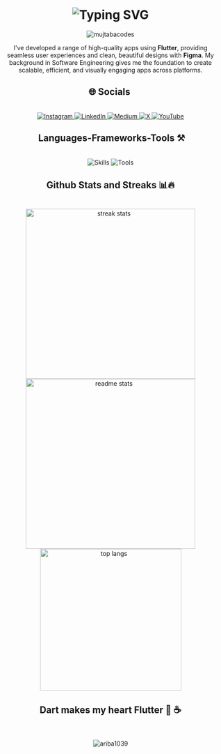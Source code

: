 <h1 align="center">
 <img src="https://readme-typing-svg.herokuapp.com/?font=Righteous&size=35&center=true&vCenter=true&width=500&height=70&duration=4000&lines=I'm+Ariba;Software+Engineer;A+Mobile+Application+Developer+📱;Flutter+Expert;Multi-platform+App+Developer;" alt="Typing SVG" />
</h1>

<p align="center">
 <img align="center" src="https://media.giphy.com/media/v1.Y2lkPTc5MGI3NjExaDlwNHFrcXFpYXM5OWRsc3l4NzlwMGliZHZjbm1sZjRtdmpkZmY0NSZlcD12MV9naWZzX3NlYXJjaCZjdD1n/E89xxATM4iZoPdr6Tb/giphy.gif" alt="mujtabacodes" />
</p>



<p align="center">
 I've developed a range of high-quality apps using <strong>Flutter</strong>, providing seamless user experiences and clean, beautiful designs with <strong>Figma</strong>. My background in Software Engineering gives me the foundation to create scalable, efficient, and visually engaging apps across platforms.
</p>

<h2 align="center">🌐 Socials ️</h2>
<div align="center"><br>
 <a href="https://instagram.com/ariba.dev">
 <img src="https://img.shields.io/badge/Instagram-%23E4405F.svg?logo=Instagram&logoColor=white" alt="Instagram" />
 </a>
 <a href="https://linkedin.com/in/ariba1039">
 <img src="https://img.shields.io/badge/LinkedIn-%230077B5.svg?logo=linkedin&logoColor=white" alt="LinkedIn" />
 </a>
 <a href="https://medium.com/@aribadev">
 <img src="https://img.shields.io/badge/Medium-12100E?logo=medium&logoColor=white" alt="Medium" />
 </a>
 <a href="https://x.com/ariba_hussain10">
 <img src="https://img.shields.io/badge/X-black.svg?logo=X&logoColor=white" alt="X" />
 </a>
 <a href="https://www.youtube.com/@ariba.dev10">
 <img src="https://img.shields.io/badge/YouTube-%23FF0000.svg?logo=YouTube&logoColor=white" alt="YouTube" />
 </a>
</div>

<h2 align="center">️ Languages-Frameworks-Tools ⚒️</h2>
<br/>
<div align="center">
 <img src="https://skillicons.dev/icons?i=flutter,dart,typescript,html,css,nodejs,firebase,supabase,appwrite" alt="Skills" />
 <img src="https://skillicons.dev/icons?i=git,github,mysql,mongodb,aws,java,javascript,postman,figma,react,xd" alt="Tools" />
</div>

<h2 align="center">Github Stats and Streaks 📊🔥</h2>
<br>
<div align="center">
 <img width="390" src="https://github-readme-streak-stats-salesp07.vercel.app/?user=ariba1039&count_private=true&theme=react&border_radius=10" alt="streak stats" />
 <img width="390" src="https://github-readme-stats-salesp07.vercel.app/api?username=ariba1039&count_private=true&show_icons=true&theme=react&rank_icon=github&border_radius=10" alt="readme stats" />
 <br/>
 <img width="325" align="center" src="https://github-readme-stats-salesp07.vercel.app/api/top-langs/?username=ariba1039&hide=HTML&langs_count=8&layout=compact&theme=react&border_radius=10&size_weight=0.5&count_weight=0.5&exclude_repo=github-readme-stats" alt="top langs" />
</div>

<h2 align="center">Dart makes my heart Flutter 💜 ☕️</h2>
<br/>
<div align="center">
 <p align="center">
 <img align="center" src="https://media0.giphy.com/media/CcwLAV11cALh3OuEJ5/giphy.gif?cid=ecf05e47smrczov1mdgwlsn80gf8up6dgma2m3vhzrc2yqzv&rid=giphy.gif&ct=g" alt="ariba1039" />
 </p>
</div>
